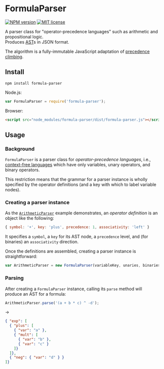 # FormulaParser

[![NPM version](http://img.shields.io/npm/v/formula-parser.svg?style=flat)](https://npmjs.org/package/formula-parser)
[![MIT license](http://img.shields.io/badge/license-MIT-blue.svg?style=flat)](LICENSE)

A parser class for "operator-precedence languages" such as arithmetic and propositional logic.  
Produces [AST](https://en.wikipedia.org/wiki/Abstract_syntax_tree)s in JSON format.

The algorithm is a fully-immutable JavaScript adaptation of
[precedence climbing](http://www.engr.mun.ca/~theo/Misc/exp_parsing.htm#climbing).

## Install

```
npm install formula-parser
```

Node.js:
```js
var FormulaParser = require('formula-parser');
```

Browser:
```html
<script src="node_modules/formula-parser/dist/formula-parser.js"></script>
```

## Usage

### Background

`FormulaParser` is a parser class for _operator-precedence languages_, i.e.,
[context-free languages](https://en.wikipedia.org/wiki/Context-free_grammar)
which have only variables, unary operators, and binary operators.

This restriction means that the grammar for a parser instance is wholly specified
by the operator definitions (and a key with which to label variable nodes).

### Creating a parser instance

As the [`ArithmeticParser`](examples/arithmeticParser.js) example demonstrates,
an _operator definition_ is an object like the following:
```js
{ symbol: '+', key: 'plus', precedence: 1, associativity: 'left' }
```
It specifies a `symbol`, a `key` for its AST node,
a `precedence` level, and (for binaries) an `associativity` direction.

Once the definitions are assembled, creating a parser instance is straightforward:
```js
var ArithmeticParser = new FormulaParser(variableKey, unaries, binaries);
```

### Parsing

After creating a `FormulaParser` instance, calling its `parse` method will produce an AST for a formula:
```js
ArithmeticParser.parse('(a + b * c) ^ -d');
```
→
```json
{ "exp": [
  { "plus": [
    { "var": "a" },
    { "mult": [
      { "var": "b" },
      { "var": "c" }
    ]}
  ]},
  { "neg": { "var": "d" } }
]}
```

